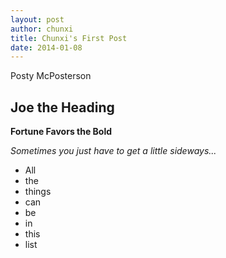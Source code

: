 ```yaml
---
layout: post
author: chunxi
title: Chunxi's First Post
date: 2014-01-08
---
```


Posty McPosterson

## Joe the Heading

**Fortune Favors the Bold**

*Sometimes you just have to get a little sideways...*

* All
* the
* things
* can
* be
* in
* this
* list
